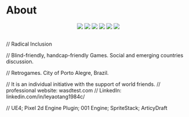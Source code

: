 # About

<div align="center"> 
  <a href="https://youtu.be/BtvJwL8zetg" target="_blank"><img src="https://img.shields.io/badge/YouTube-FF0000?style=for-the-badge&logo=youtube&logoColor=white" target="_blank"></a>
  <a href="https://www.instagram.com/leyaotang1984c0/" target="_blank"><img src="https://img.shields.io/badge/-Instagram-%23E4405F?style=for-the-badge&logo=instagram&logoColor=white" target="_blank"></a>
 	<a href="https://www.twitter.com/leyaotang1984c0/" target="_blank"><img src="https://img.shields.io/badge/Twitch-9146FF?style=for-the-badge&logo=twitch&logoColor=white" target="_blank"></a>
 <a href="leyaotang#5639" target="_blank"><img src="https://img.shields.io/badge/Discord-7289DA?style=for-the-badge&logo=discord&logoColor=white" target="_blank"></a> 
  <a href = "mailto:contact@wasdtest.com"><img src="https://img.shields.io/badge/-Gmail-%23333?style=for-the-badge&logo=gmail&logoColor=white" target="_blank"></a>
  <a href="https://www.linkedin.com/in/leyaotang1984c/" target="_blank"><img src="https://img.shields.io/badge/-LinkedIn-%230077B5?style=for-the-badge&logo=linkedin&logoColor=white" target="_blank"></a> 
 
 
 
</div>
  
 ##
 ##
 ##
 ##
 ##
 ##
 // Radical Inclusion

// Blind-friendly, handcap-friendly Games. Social and emerging countries discussion. 

// Retrogames. City of Porto Alegre, Brazil. 

// It is an individual initiative with the support of world friends.
// professional website: wasdtest.com
// LinkedIn: linkedin.com/in/leyaotang1984c/

// UE4; Pixel 2d Engine Plugin; 001 Engine; SpriteStack; ArticyDraft



